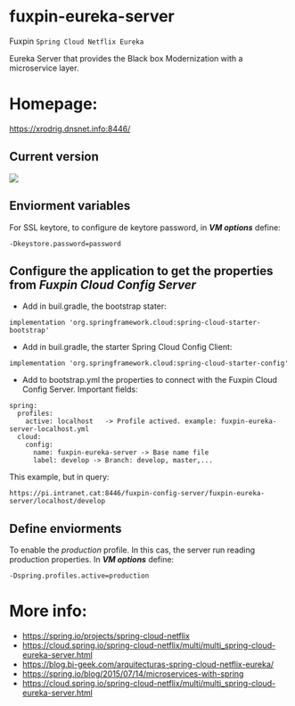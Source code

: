 # fuxpin-eureka-server

Fuxpin ``Spring Cloud Netflix Eureka``

Eureka Server that provides the Black box Modernization with a microservice layer.

# Homepage:

https://xrodrig.dnsnet.info:8446/

## Current version
![](https://img.shields.io/badge/fuxpin%20legacy%20ventas%20rol%20microservice-0.0.1-blue)

## Enviorment variables
For SSL keytore, to configure de keytore password, in ***VM options*** define:
````
-Dkeystore.password=password 
````

## Configure the application to get the properties from ***Fuxpin Cloud Config Server*** 

* Add in buil.gradle, the bootstrap stater:
````
implementation 'org.springframework.cloud:spring-cloud-starter-bootstrap'
````
* Add in buil.gradle, the starter Spring Cloud Config Client:
````
implementation 'org.springframework.cloud:spring-cloud-starter-config'
````
* Add to bootstrap.yml the properties to connect with the Fuxpin Cloud Config Server. Important fields:
````
spring:
  profiles:
    active: localhost   -> Profile actived. example: fuxpin-eureka-server-localhost.yml
  cloud:
    config:
      name: fuxpin-eureka-server -> Base name file
      label: develop -> Branch: develop, master,...
````

This example, but in query:

``https://pi.intranet.cat:8446/fuxpin-config-server/fuxpin-eureka-server/localhost/develop``

## Define enviorments

To enable the *production* profile. In this cas, the server run reading production properties. In ***VM options*** define:
````
-Dspring.profiles.active=production
````

# More info:
* https://spring.io/projects/spring-cloud-netflix
* https://cloud.spring.io/spring-cloud-netflix/multi/multi_spring-cloud-eureka-server.html
* https://blog.bi-geek.com/arquitecturas-spring-cloud-netflix-eureka/
* https://spring.io/blog/2015/07/14/microservices-with-spring
* https://cloud.spring.io/spring-cloud-netflix/multi/multi_spring-cloud-eureka-server.html

